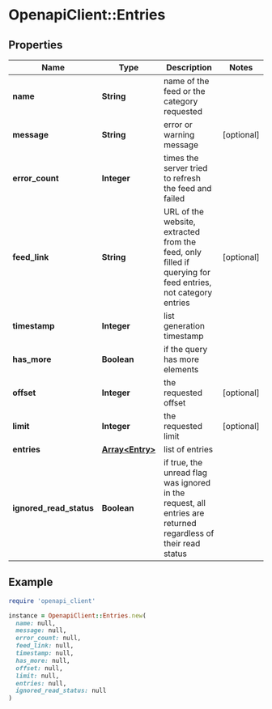 # OpenapiClient::Entries

## Properties

| Name | Type | Description | Notes |
| ---- | ---- | ----------- | ----- |
| **name** | **String** | name of the feed or the category requested |  |
| **message** | **String** | error or warning message | [optional] |
| **error_count** | **Integer** | times the server tried to refresh the feed and failed |  |
| **feed_link** | **String** | URL of the website, extracted from the feed, only filled if querying for feed entries, not category entries | [optional] |
| **timestamp** | **Integer** | list generation timestamp |  |
| **has_more** | **Boolean** | if the query has more elements |  |
| **offset** | **Integer** | the requested offset | [optional] |
| **limit** | **Integer** | the requested limit | [optional] |
| **entries** | [**Array&lt;Entry&gt;**](Entry.md) | list of entries |  |
| **ignored_read_status** | **Boolean** | if true, the unread flag was ignored in the request, all entries are returned regardless of their read status |  |

## Example

```ruby
require 'openapi_client'

instance = OpenapiClient::Entries.new(
  name: null,
  message: null,
  error_count: null,
  feed_link: null,
  timestamp: null,
  has_more: null,
  offset: null,
  limit: null,
  entries: null,
  ignored_read_status: null
)
```


